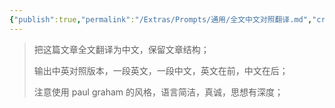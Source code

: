```yaml
---
{"publish":true,"permalink":"/Extras/Prompts/通用/全文中文对照翻译.md","created":"2025-06-11","modified":"2025-08-27","cssclasses":""}
---
```



> 把这篇文章全文翻译为中文，保留文章结构；
>
> 输出中英对照版本，一段英文，一段中文，英文在前，中文在后；
>
> 注意使用 paul graham 的风格，语言简洁，真诚，思想有深度；
